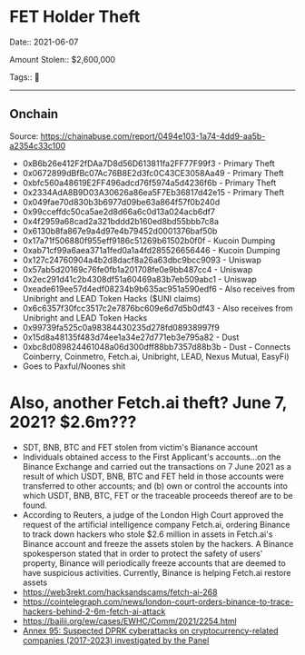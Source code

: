 # FET Holder Theft

Date:: 2021-06-07

Amount Stolen:: $2,600,000

Tags:: 🔑

---


## Onchain

Source: https://chainabuse.com/report/0494e103-1a74-4dd9-aa5b-a2354c33c100

- 0xB6b26e412F2fDAa7D8d56D613811fa2FF77F99f3 - Primary Theft
- 0x0672899dBfBc07Ac76B8E2d3fc0C43CE3058Aa49 - Primary Theft
- 0xbfc560a48619E2FF496adcd76f5974a5d4236f6b - Primary Theft
- 0x2334AdA8B9D03A30626a86ea5F7Eb36817d42e15 - Primary Theft
- 0x049fae70d830b3b6977d09be63a864f57f0b240d
- 0x99cceffdc50ca5ae2d8d66a6c0d13a024acb6df7
- 0x4f2959a68cad2a321bddd2b160ed8bd55bbb7c8a
- 0x6130b8fa867e9a4d97e4b79452d0001376baf50b
- 0x17a71f506880f955eff9186c51269b61502b0f0f - Kucoin Dumping
- 0xab71cf99a6aea371a1fed0a1a4fd285526656446 - Kucoin Dumping
- 0x127c24760904a4b2d8dacf8a26a63dbc9bcc9093 - Uniswap
- 0x57ab5d20169c76fe0fb1a201708fe0e9bb487cc4 - Uniswap
- 0x2ec291d41c2b4308df51a60469a83b7eb509abc1 - Uniswap
- 0xeade619ee57d4edf08234b9b635ac951a590edf6 - Also receives from Unibright and LEAD Token Hacks ($UNI claims)
- 0x6c6357f30fcc3517c2e7876bc609e6d7d5b0df43 - Also receives from Unibright and LEAD Token Hacks
- 0x99739fa525c0a98384430235d278fd08938997f9
- 0x15d8a48135f483d74ee1a34e27d771eb3e795a82 - Dust
- 0xbc8d089824461048a06d300dff88bb7357d88b3b - Dust - Connects Coinberry, Coinmetro, Fetch.ai, Unibright, LEAD, Nexus Mutual, EasyFi)
- Goes to Paxful/Noones shit


# Also, another Fetch.ai theft? June 7, 2021? $2.6m???

- SDT, BNB, BTC and FET stolen from victim's Bianance account
- Individuals obtained access to the First Applicant's accounts...on the Binance Exchange and carried out the transactions on 7 June 2021 as a result of which USDT, BNB, BTC and FET held in those accounts were transferred to other accounts; and (b) own or control the accounts into which USDT, BNB, BTC, FET or the traceable proceeds thereof are to be found.
- According to Reuters, a judge of the London High Court approved the request of the artificial intelligence company Fetch.ai, ordering Binance to track down hackers who stole $2.6 million in assets in Fetch.ai's Binance account and freeze the assets stolen by the hackers. A Binance spokesperson stated that in order to protect the safety of users' property, Binance will periodically freeze accounts that are deemed to have suspicious activities. Currently, Binance is helping Fetch.ai restore assets
- https://web3rekt.com/hacksandscams/fetch-ai-268
- https://cointelegraph.com/news/london-court-orders-binance-to-trace-hackers-behind-2-6m-fetch-ai-attack
- https://bailii.org/ew/cases/EWHC/Comm/2021/2254.html
- [Annex 95: Suspected DPRK cyberattacks on cryptocurrency-related companies (2017-2023) investigated by the Panel](../pdfs/2024-03-07_UN-Security-Council_s-2024-215.pdf)